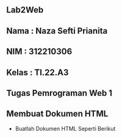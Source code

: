 ## Lab2Web

## Nama : Naza Sefti Prianita

## NIM : 312210306

## Kelas : TI.22.A3

## Tugas Pemrograman Web 1

## Membuat Dokumen HTML

- Buatlah Dokumen HTML Seperti Berikut
  
